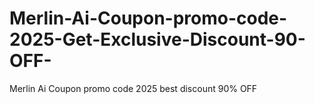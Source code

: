 # Merlin-Ai-Coupon-promo-code-2025-Get-Exclusive-Discount-90-OFF-
Merlin Ai Coupon promo code 2025 best discount 90% OFF 
